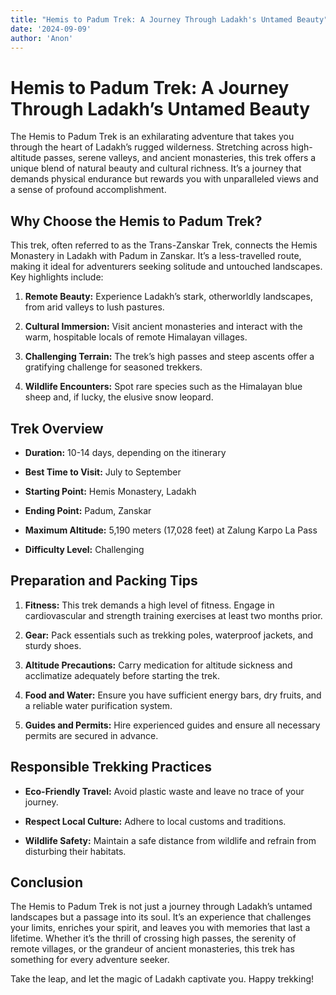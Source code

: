 ```yaml
---
title: "Hemis to Padum Trek: A Journey Through Ladakh's Untamed Beauty"
date: '2024-09-09'
author: 'Anon'
---
```


# Hemis to Padum Trek: A Journey Through Ladakh’s Untamed Beauty

The Hemis to Padum Trek is an exhilarating adventure that takes you
through the heart of Ladakh’s rugged wilderness. Stretching across
high-altitude passes, serene valleys, and ancient monasteries, this trek
offers a unique blend of natural beauty and cultural richness. It’s a
journey that demands physical endurance but rewards you with
unparalleled views and a sense of profound accomplishment.

## Why Choose the Hemis to Padum Trek?

This trek, often referred to as the Trans-Zanskar Trek, connects the
Hemis Monastery in Ladakh with Padum in Zanskar. It’s a less-travelled
route, making it ideal for adventurers seeking solitude and untouched
landscapes. Key highlights include:

1.  **Remote Beauty:** Experience Ladakh’s stark, otherworldly
    landscapes, from arid valleys to lush pastures.

2.  **Cultural Immersion:** Visit ancient monasteries and interact with
    the warm, hospitable locals of remote Himalayan villages.

3.  **Challenging Terrain:** The trek’s high passes and steep ascents
    offer a gratifying challenge for seasoned trekkers.

4.  **Wildlife Encounters:** Spot rare species such as the Himalayan
    blue sheep and, if lucky, the elusive snow leopard.

## Trek Overview

- **Duration:** 10-14 days, depending on the itinerary

- **Best Time to Visit:** July to September

- **Starting Point:** Hemis Monastery, Ladakh

- **Ending Point:** Padum, Zanskar

- **Maximum Altitude:** 5,190 meters (17,028 feet) at Zalung Karpo La
  Pass

- **Difficulty Level:** Challenging

## Preparation and Packing Tips

1.  **Fitness:** This trek demands a high level of fitness. Engage in
    cardiovascular and strength training exercises at least two months
    prior.

2.  **Gear:** Pack essentials such as trekking poles, waterproof
    jackets, and sturdy shoes.

3.  **Altitude Precautions:** Carry medication for altitude sickness and
    acclimatize adequately before starting the trek.

4.  **Food and Water:** Ensure you have sufficient energy bars, dry
    fruits, and a reliable water purification system.

5.  **Guides and Permits:** Hire experienced guides and ensure all
    necessary permits are secured in advance.

## Responsible Trekking Practices

- **Eco-Friendly Travel:** Avoid plastic waste and leave no trace of
  your journey.

- **Respect Local Culture:** Adhere to local customs and traditions.

- **Wildlife Safety:** Maintain a safe distance from wildlife and
  refrain from disturbing their habitats.

## Conclusion

The Hemis to Padum Trek is not just a journey through Ladakh’s untamed
landscapes but a passage into its soul. It’s an experience that
challenges your limits, enriches your spirit, and leaves you with
memories that last a lifetime. Whether it’s the thrill of crossing high
passes, the serenity of remote villages, or the grandeur of ancient
monasteries, this trek has something for every adventure seeker.

Take the leap, and let the magic of Ladakh captivate you. Happy
trekking!
